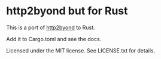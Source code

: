 # http2byond but for Rust

This is a port of [http2byond](https://github.com/tigercat2000/http2byond) to Rust.

Add it to Cargo.toml and see the docs.

Licensed under the MIT license. See LICENSE.txt for details.